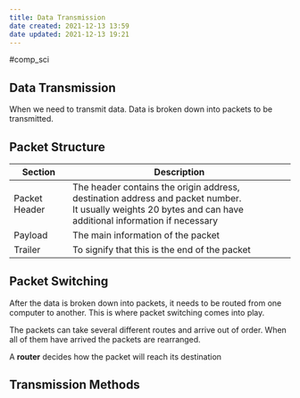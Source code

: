 ```yaml
---
title: Data Transmission
date created: 2021-12-13 13:59
date updated: 2021-12-13 19:21
---
```

#comp_sci 

## Data Transmission

When we need to transmit data. Data is broken down into packets to be transmitted.

## Packet Structure 

| Section | Description | 
| ------- | ----------- |
| Packet Header | The header contains the origin address, destination address and packet number. <br> It usually weights 20 bytes and can have additional information if necessary |
| Payload | The main information of the packet |
| Trailer | To signify that this is the end of the packet |

## Packet Switching

After the data is broken down into packets, it needs to be routed from one computer to another. This is where packet switching comes into play.

The packets can take several different routes and arrive out of order. When all of them have arrived the packets are rearranged.

A **router** decides how the packet will reach its destination

## Transmission Methods

